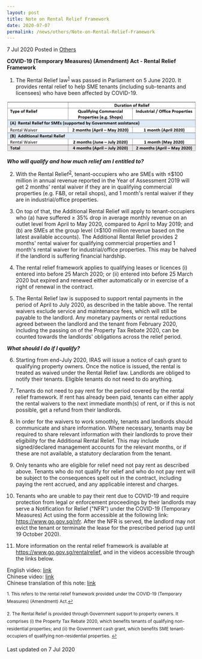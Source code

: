 ```yaml
---
layout: post
title: Note on Rental Relief Framework
date: 2020-07-07
permalink: /news/others/Note-on-Rental-Relief-Framework
---
```


7 Jul 2020 Posted in [Others](/news/others)

**COVID-19 (Temporary Measures) (Amendment) Act - Rental Relief Framework**

1. The Rental Relief law<sup><a href="#fn1" id="ref1">1</a></sup> was passed in Parliament on 5 June 2020. It provides rental relief to help SME tenants (including sub-tenants and licensees) who have been affected by COVID-19.

![image](/images/news/others/rental-waiver-table.JPG)

<b><i>Who will qualify and how much relief am I entitled to?</i></b>

2. With the Rental Relief<sup><a href="#fn2" id="ref2">2</a></sup>, tenant-occupiers who are SMEs with ≤$100 million in annual revenue reported in the Year of Assessment 2019 will get 2 months' rental waiver if they are in qualifying commercial properties (e.g. F&B, or retail shops), and 1 month's rental waiver if they are in industrial/office properties.

3. On top of that, the Additional Rental Relief will apply to tenant-occupiers who (a) have suffered ≥ 35% drop in average monthly revenue on an outlet level from April to May 2020, compared to April to May 2019; and (b) are SMEs at the group level (≤$100 million revenue based on the latest available accounts). The Additional Rental Relief provides 2 months' rental waiver for qualifying commercial properties and 1 month's rental waiver for industrial/office properties. This may be halved if the landlord is suffering financial hardship.

4. The rental relief framework applies to qualifying leases or licences (i) entered into before 25 March 2020; or (ii) entered into before 25 March 2020 but expired and renewed either automatically or in exercise of a right of renewal in the contract.

5. The Rental Relief law is supposed to support rental payments in the period of April to July 2020, as described in the table above. The rental waivers exclude service and maintenance fees, which will still be payable to the landlord. Any monetary payments or rental reductions agreed between the landlord and the tenant from February 2020, including the passing on of the Property Tax Rebate 2020, can be counted towards the landlords' obligations across the relief period.

<b><i>What should I do if I qualify?</i></b>

6. Starting from end-July 2020, IRAS will issue a notice of cash grant to qualifying property owners. Once the notice is issued, the rental is treated as waived under the Rental Relief law. Landlords are obliged to notify their tenants. Eligible tenants do not need to do anything. 

7. Tenants do not need to pay rent for the period covered by the rental relief framework. If rent has already been paid, tenants can either apply the rental waivers to the next immediate month(s) of rent, or if this is not possible, get a refund from their landlords. 

8. In order for the waivers to work smoothly, tenants and landlords should communicate and share information. Where necessary, tenants may be required to share relevant information with their landlords to prove their eligibility for the Additional Rental Relief. This may include signed/declared management accounts for the relevant months, or if these are not available, a statutory declaration from the tenant.

9. Only tenants who are eligible for relief need not pay rent as described above. Tenants who do not qualify for relief and who do not pay rent will be subject to the consequences spelt out in the contract, including paying the rent accrued, and any applicable interest and charges.

10. Tenants who are unable to pay their rent due to COVID-19 and require protection from legal or enforcement proceedings by their landlords may serve a Notification for Relief ("NFR") under the COVID-19 (Temporary Measures) Act using the form accessible at the following link: <a href="https://www.go.gov.sg/nfr">https://www.go.gov.sg/nfr</a>. After the NFR is served, the landlord may not evict the tenant or terminate the lease for the prescribed period (up until 19 October 2020).

11. More information on the rental relief framework is available at <a href="https://www.go.gov.sg/rentalrelief">https://www.go.gov.sg/rentalrelief</a>, and in the videos accessible through the links below.

English video: [link](https://youtu.be/omMZ1dH8kig)
<br>Chinese video: [link](https://youtu.be/ajDfodUGNJM)
<br>Chinese translation of this note: [link](/files/news/others/Rental-Relief-Framework-Note-Chinese.pdf)


<p><sup id="fn1">1. This refers to the rental relief framework provided under the COVID-19 (Temporary Measures) (Amendment) Act.<a href="#ref1" title="Jump back to footnote 1 in the text.">↩</a></sup></p>

<p><sup id="fn2">2. The Rental Relief is provided through Government support to property owners. It comprises (i) the Property Tax Rebate 2020, which benefits tenants of qualifying non-residential properties; and (ii) the Government cash grant, which benefits SME tenant-occupiers of qualifying non-residential properties.  <a href="#ref2" title="Jump back to footnote 2 in the text.">↩</a></sup></p>


<p class="right-side-updated">Last updated on 7 Jul 2020</p>

